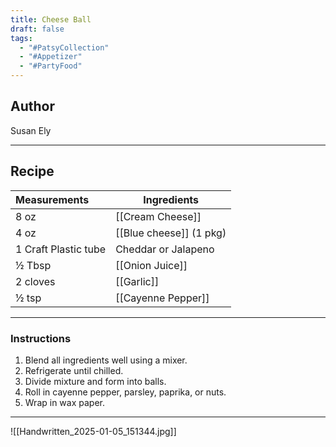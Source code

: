 ```yaml
---
title: Cheese Ball
draft: false
tags:
  - "#PatsyCollection"
  - "#Appetizer"
  - "#PartyFood"
---
```

## Author
Susan Ely
___
## Recipe

| Measurements         | Ingredients             |
| :------------------- | ----------------------- |
| 8 oz                 | [[Cream Cheese]]        |
| 4 oz                 | [[Blue cheese]] (1 pkg) |
| 1 Craft Plastic tube | Cheddar or Jalapeno     |
| ½ Tbsp               | [[Onion Juice]]         |
| 2 cloves             | [[Garlic]]              |
| ½ tsp                | [[Cayenne Pepper]]      |
___
### Instructions
1. Blend all ingredients well using a mixer.
2. Refrigerate until chilled.
3. Divide mixture and form into balls.
4. Roll in cayenne pepper, parsley, paprika, or nuts.
5. Wrap in wax paper.

___
![[Handwritten_2025-01-05_151344.jpg]]